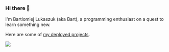### Hi there 👋

I'm Bartlomiej Lukaszuk (aka Bart), a programming enthusiast on a quest to learn something new.

Here are some of [my deployed projects](https://b-lukaszuk.github.io/deployedProjects/).

<img src="https://github-readme-stats.vercel.app/api/top-langs/?username=b-lukaszuk&langs_count=7&layout=donut"/>
